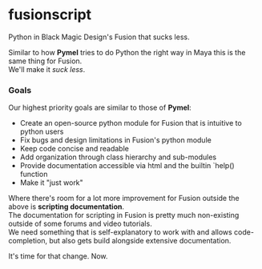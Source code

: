 # fusionscript
Python in Black Magic Design's Fusion that sucks less.

Similar to how **Pymel** tries to do Python the right way in Maya this is the same thing for Fusion.  
We'll make it *suck less*.

### Goals

Our highest priority goals are similar to those of **Pymel**:

- Create an open-source python module for Fusion that is intuitive to python users
- Fix bugs and design limitations in Fusion's python module
- Keep code concise and readable
- Add organization through class hierarchy and sub-modules
- Provide documentation accessible via html and the builtin `help() function
- Make it "just work"

Where there's room for a lot more improvement for Fusion outside the above is **scripting documentation**.  
The documentation for scripting in Fusion is pretty much non-existing outside of some forums and video tutorials.  
We need something that is self-explanatory to work with and allows code-completion, but also gets build alongside extensive documentation.

It's time for that change. Now.